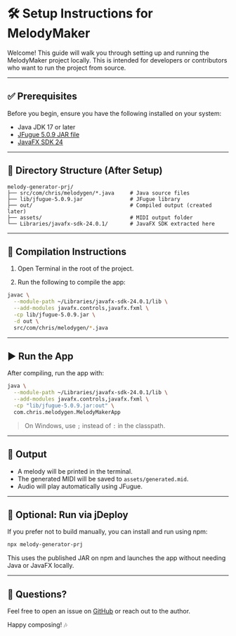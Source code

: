# 🛠️ Setup Instructions for MelodyMaker

Welcome! This guide will walk you through setting up and running the MelodyMaker project locally. This is intended for developers or contributors who want to run the project from source.

---

## ✅ Prerequisites

Before you begin, ensure you have the following installed on your system:

* Java JDK 17 or later
* [JFugue 5.0.9 JAR file](https://github.com/davidkoelle/jfugue/releases)
* [JavaFX SDK 24](https://gluonhq.com/products/javafx/)

---

## 📁 Directory Structure (After Setup)

```
melody-generator-prj/
├── src/com/chris/melodygen/*.java     # Java source files
├── lib/jfugue-5.0.9.jar               # JFugue library
├── out/                               # Compiled output (created later)
├── assets/                            # MIDI output folder
└── Libraries/javafx-sdk-24.0.1/       # JavaFX SDK extracted here
```

---

## 🧰 Compilation Instructions

1. Open Terminal in the root of the project.

2. Run the following to compile the app:

```bash
javac \
  --module-path ~/Libraries/javafx-sdk-24.0.1/lib \
  --add-modules javafx.controls,javafx.fxml \
  -cp lib/jfugue-5.0.9.jar \
  -d out \
  src/com/chris/melodygen/*.java
```

---

## ▶️ Run the App

After compiling, run the app with:

```bash
java \
  --module-path ~/Libraries/javafx-sdk-24.0.1/lib \
  --add-modules javafx.controls,javafx.fxml \
  -cp "lib/jfugue-5.0.9.jar:out" \
  com.chris.melodygen.MelodyMakerApp
```

> On Windows, use `;` instead of `:` in the classpath.

---

## 🧪 Output

* A melody will be printed in the terminal.
* The generated MIDI will be saved to `assets/generated.mid`.
* Audio will play automatically using JFugue.

---

## 🔗 Optional: Run via jDeploy

If you prefer not to build manually, you can install and run using npm:

```bash
npx melody-generator-prj
```

This uses the published JAR on npm and launches the app without needing Java or JavaFX locally.

---

## 🙋 Questions?

Feel free to open an issue on [GitHub](https://github.com/chrispugliese/melody-generator) or reach out to the author.

Happy composing! 🎶
